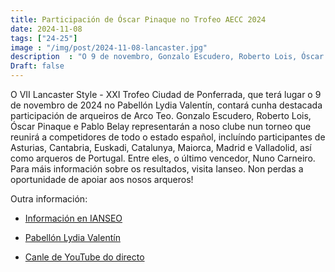 ```yaml
---
title: Participación de Óscar Pinaque no Trofeo AECC 2024
date: 2024-11-08
tags: ["24-25"]
image : "/img/post/2024-11-08-lancaster.jpg"
description  : "O 9 de novembro, Gonzalo Escudero, Roberto Lois, Óscar Pinaque e Pablo Belay compiten no VII Lancaster Style en Ponferrada! 🏹  Moita sorte aos nosos arqueiros!"
Draft: false
---
```

O VII Lancaster Style - XXI Trofeo Ciudad de Ponferrada, que terá lugar o 9 de novembro de 2024 no Pabellón Lydia Valentín, contará cunha destacada participación de arqueiros de Arco Teo. Gonzalo Escudero, Roberto Lois, Óscar Pinaque e Pablo Belay representarán a noso clube nun torneo que reunirá a competidores de todo o estado español, incluíndo participantes de Asturias, Cantabria, Euskadi, Catalunya, Maiorca, Madrid e Valladolid, así como arqueros de Portugal. Entre eles, o último vencedor, Nuno Carneiro. Para máis información sobre os resultados, visita Ianseo. Non perdas a oportunidade de apoiar aos nosos arqueros!

Outra información:
- [Información en IANSEO](https://www.ianseo.net/Details.php?toId=19207 )

- [Pabellón Lydia Valentín](https://maps.app.goo.gl/2vjTgRw1q4AhBpg36)

- [Canle de YouTube do directo](https://www.youtube.com/@josealvarezrodriguez7932/streams)


